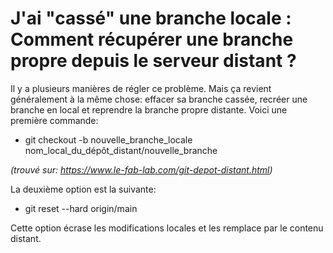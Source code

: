 # J'ai "cassé" une branche locale : Comment récupérer une branche propre depuis le serveur distant ?

Il y a plusieurs manières de régler ce problème. Mais ça revient généralement à la même chose: effacer sa branche cassée, recréer une branche en local et reprendre la branche propre distante. Voici une première commande:

* git checkout -b nouvelle_branche_locale nom_local_du_dépôt_distant/nouvelle_branche

_(trouvé sur: https://www.le-fab-lab.com/git-depot-distant.html)_

La deuxième option est la suivante:

* git reset --hard origin/main

Cette option écrase les modifications locales et les remplace par le contenu distant.
